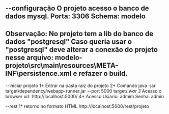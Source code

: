 --configuração
O projeto acesso o banco de dados mysql.
Porta: 3306
Schema: modelo
--
Observação: No projeto tem a lib do banco de dados "postgresql"
Caso queria usar o "postgresql" deve alterar a conexão do projeto nesse arquivo: modelo-projeto\src\main\resources\META-INF\persistence.xml
e refazer o build.
--

--iniciar projeto
1* Entrar na pasta raiz do projeto
2* Comando
java -jar target/dependency/webapp-runner.jar --port 5000 target/*.war
3* Acesso o browser url: http://localhost:5000/
4* Acesso
Usiario: admim
Senha: admin

--rest
1* retorno no formato HTML
http://localhost:5000/rest/projeto


